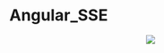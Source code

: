 # Angular_SSE
<p align="center">
<img src="https://github.com/clamarque/Angular_SSE/blob/master/assets/img/diagram.png" />
</p>
